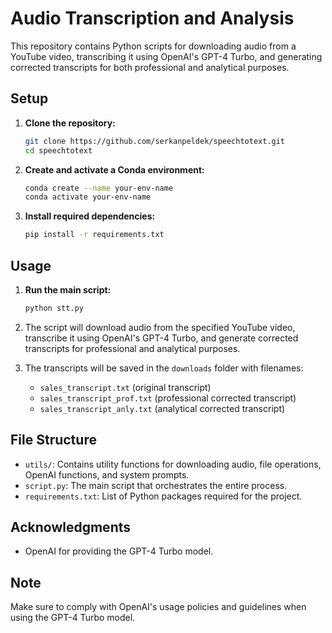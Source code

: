 
# Audio Transcription and Analysis

This repository contains Python scripts for downloading audio from a YouTube video, transcribing it using OpenAI's GPT-4 Turbo, and generating corrected transcripts for both professional and analytical purposes.

## Setup

1. **Clone the repository:**
   ```bash
   git clone https://github.com/serkanpeldek/speechtotext.git
   cd speechtotext
   ```

2. **Create and activate a Conda environment:**
   ```bash
   conda create --name your-env-name
   conda activate your-env-name
   ```

3. **Install required dependencies:**
   ```bash
   pip install -r requirements.txt
   ```

## Usage

1. **Run the main script:**
   ```bash
   python stt.py
   ```

2. The script will download audio from the specified YouTube video, transcribe it using OpenAI's GPT-4 Turbo, and generate corrected transcripts for professional and analytical purposes.

3. The transcripts will be saved in the `downloads` folder with filenames:
   - `sales_transcript.txt` (original transcript)
   - `sales_transcript_prof.txt` (professional corrected transcript)
   - `sales_transcript_anly.txt` (analytical corrected transcript)

## File Structure

- `utils/`: Contains utility functions for downloading audio, file operations, OpenAI functions, and system prompts.
- `script.py`: The main script that orchestrates the entire process.
- `requirements.txt`: List of Python packages required for the project.

## Acknowledgments

- OpenAI for providing the GPT-4 Turbo model.

## Note

Make sure to comply with OpenAI's usage policies and guidelines when using the GPT-4 Turbo model.


